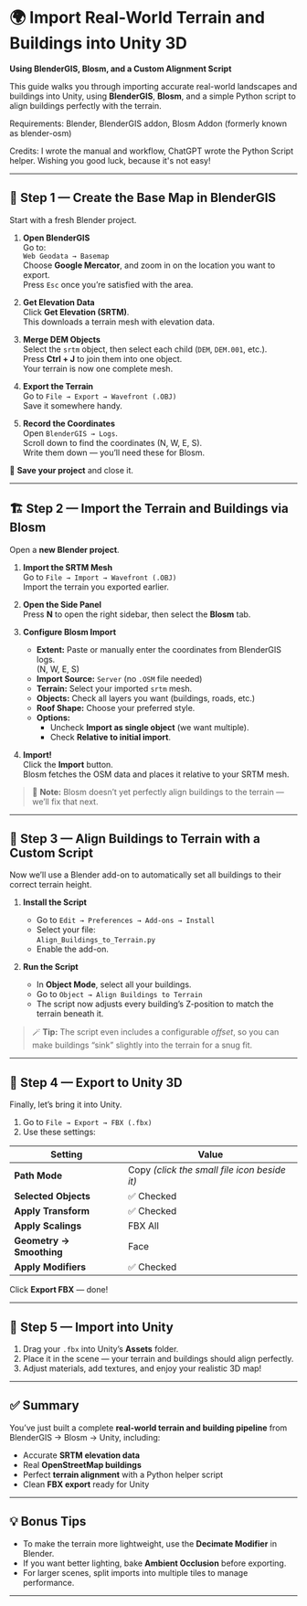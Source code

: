 # 🌍 Import Real-World Terrain and Buildings into Unity 3D  
**Using BlenderGIS, Blosm, and a Custom Alignment Script**

This guide walks you through importing accurate real-world landscapes and buildings into Unity, using **BlenderGIS**, **Blosm**, and a simple Python script to align buildings perfectly with the terrain.

Requirements: Blender, BlenderGIS addon, Blosm Addon (formerly known as blender-osm)

Credits: I wrote the manual and workflow, ChatGPT wrote the Python Script helper. Wishing you good luck, because it's not easy!

---

## 🧭 Step 1 — Create the Base Map in BlenderGIS

Start with a fresh Blender project.

1. **Open BlenderGIS**  
   Go to:  
   `Web Geodata → Basemap`  
   Choose **Google Mercator**, and zoom in on the location you want to export.  
   Press `Esc` once you’re satisfied with the area.

2. **Get Elevation Data**  
   Click **Get Elevation (SRTM)**.  
   This downloads a terrain mesh with elevation data.

3. **Merge DEM Objects**  
   Select the `srtm` object, then select each child (`DEM`, `DEM.001`, etc.).  
   Press **Ctrl + J** to join them into one object.  
   Your terrain is now one complete mesh.

4. **Export the Terrain**  
   Go to `File → Export → Wavefront (.OBJ)`  
   Save it somewhere handy.

5. **Record the Coordinates**  
   Open `BlenderGIS → Logs`.  
   Scroll down to find the coordinates (N, W, E, S).  
   Write them down — you’ll need these for Blosm.

💾 **Save your project** and close it.

---

## 🏗 Step 2 — Import the Terrain and Buildings via Blosm

Open a **new Blender project**.

1. **Import the SRTM Mesh**  
   Go to `File → Import → Wavefront (.OBJ)`  
   Import the terrain you exported earlier.

2. **Open the Side Panel**  
   Press **N** to open the right sidebar, then select the **Blosm** tab.

3. **Configure Blosm Import**
   - **Extent:** Paste or manually enter the coordinates from BlenderGIS logs.  
     (N, W, E, S)
   - **Import Source:** `Server` (no `.OSM` file needed)
   - **Terrain:** Select your imported `srtm` mesh.
   - **Objects:** Check all layers you want (buildings, roads, etc.)
   - **Roof Shape:** Choose your preferred style.
   - **Options:**  
     - Uncheck **Import as single object** (we want multiple).  
     - Check **Relative to initial import**.

4. **Import!**  
   Click the **Import** button.  
   Blosm fetches the OSM data and places it relative to your SRTM mesh.

> 🧩 **Note:** Blosm doesn’t yet perfectly align buildings to the terrain — we’ll fix that next.

---

## 🧠 Step 3 — Align Buildings to Terrain with a Custom Script

Now we’ll use a Blender add-on to automatically set all buildings to their correct terrain height.

1. **Install the Script**
   - Go to `Edit → Preferences → Add-ons → Install`
   - Select your file:  
     `Align_Buildings_to_Terrain.py`
   - Enable the add-on.

2. **Run the Script**
   - In **Object Mode**, select all your buildings.
   - Go to `Object → Align Buildings to Terrain`
   - The script now adjusts every building’s Z-position to match the terrain beneath it.

> 🪄 **Tip:** The script even includes a configurable *offset*, so you can make buildings “sink” slightly into the terrain for a snug fit.

---

## 🧱 Step 4 — Export to Unity 3D

Finally, let’s bring it into Unity.

1. Go to `File → Export → FBX (.fbx)`
2. Use these settings:

| Setting | Value |
|----------|--------|
| **Path Mode** | Copy *(click the small file icon beside it)* |
| **Selected Objects** | ✅ Checked |
| **Apply Transform** | ✅ Checked |
| **Apply Scalings** | FBX All |
| **Geometry → Smoothing** | Face |
| **Apply Modifiers** | ✅ Checked |

Click **Export FBX** — done!

---

## 🚀 Step 5 — Import into Unity

1. Drag your `.fbx` into Unity’s **Assets** folder.  
2. Place it in the scene — your terrain and buildings should align perfectly.  
3. Adjust materials, add textures, and enjoy your realistic 3D map!

---

## ✅ Summary

You’ve just built a complete **real-world terrain and building pipeline** from BlenderGIS → Blosm → Unity, including:
- Accurate **SRTM elevation data**  
- Real **OpenStreetMap buildings**  
- Perfect **terrain alignment** with a Python helper script  
- Clean **FBX export** ready for Unity  

---

## 💡 Bonus Tips

- To make the terrain more lightweight, use the **Decimate Modifier** in Blender.  
- If you want better lighting, bake **Ambient Occlusion** before exporting.  
- For larger scenes, split imports into multiple tiles to manage performance.

---

